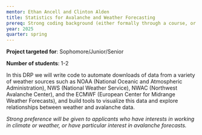 ```yaml
---
mentor: Ethan Ancell and Clinton Alden
title: Statistics for Avalanche and Weather Forecasting
prereq: Strong coding background (either formally through a course, or through prior coding projects)
year: 2025
quarter: spring
---
```


**Project targeted for**: Sophomore/Junior/Senior

**Number of students**: 1-2

In this DRP we will write code to automate downloads of data from a variety of weather sources such as NOAA (National Oceanic and Atmospheric Administration), NWS (National Weather Service), NWAC (Northwest Avalanche Center), and the ECMWF (European Center for Midrange Weather Forecasts), and build tools to visualize this data and explore relationships between weather and avalanche data.

*Strong preference will be given to applicants who have interests in working in climate or weather, or have particular interest in avalanche forecasts.*
